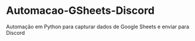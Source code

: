 # Automacao-GSheets-Discord
Automação em Python para capturar dados de Google Sheets e enviar para Discord

